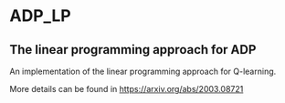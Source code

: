 ADP_LP
===================================

The linear programming approach for ADP
-----------------------------------

An implementation of the linear programming
approach for Q-learning. 

More details can be found in https://arxiv.org/abs/2003.08721


